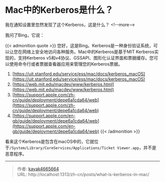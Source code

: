 # Mac中的Kerberos是什么？

我在通知设置里忽然发现了这个Kerberos，这是什么？
&lt;!--more--&gt;

我问了Bing，它说：

{{&lt; admonition quote &gt;}}
您好，这是Bing。Kerberos是一种身份验证系统，可以让您在网络上安全地访问各种服务。Mac中的Kerberos是基于MIT Kerberos实现的，支持Kerberos v5和v4协议、GSSAPI、图形化认证界面和票据缓存。您可以使用命令行或者票据查看器应用来管理您的Kerberos票据。

1. [https://uit.stanford.edu/service/ess/mac/docs/kerberos_macOS](https://uit.stanford.edu/service/ess/mac/docs/kerberos_macOS)
2. [https://web.mit.edu/macdev/www/kerberos.html](https://web.mit.edu/macdev/www/kerberos.html)
3. [https://support.apple.com/zh-cn/guide/deployment/depe6a1cda64/web](https://support.apple.com/zh-cn/guide/deployment/depe6a1cda64/web)
4. [https://support.apple.com/en-gb/guide/deployment/depe6a1cda64/web](https://support.apple.com/en-gb/guide/deployment/depe6a1cda64/web)
{{&lt; /admonition &gt;}}

看来这个Kerberos是包含在macOS中的，它就位于`/System/Library/CoreServices/Applications/Ticket Viewer.app`，并不是恶意程序。

---

> 作者: [kayak4665664](https://github.com/kayak4665664)  
> URL: http://localhost:1313/zh-cn/posts/what-is-kerberos-in-mac/  

